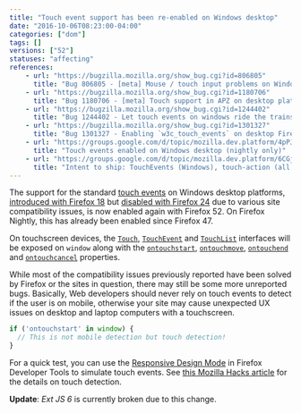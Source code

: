 ```yaml
---
title: "Touch event support has been re-enabled on Windows desktop"
date: "2016-10-06T08:23:00-04:00"
categories: ["dom"]
tags: []
versions: ["52"]
statuses: "affecting"
references:
    - url: "https://bugzilla.mozilla.org/show_bug.cgi?id=806805"
      title: "Bug 806805 - [meta] Mouse / touch input problems on Windows devices that support touch input"
    - url: "https://bugzilla.mozilla.org/show_bug.cgi?id=1180706"
      title: "Bug 1180706 - [meta] Touch support in APZ on desktop platforms"
    - url: "https://bugzilla.mozilla.org/show_bug.cgi?id=1244402"
      title: "Bug 1244402 - Let touch events on windows ride the trains"
    - url: "https://bugzilla.mozilla.org/show_bug.cgi?id=1301327"
      title: "Bug 1301327 - Enabling `w3c_touch_events` on desktop Firefox is causing major problems with ExtJS6"
    - url: "https://groups.google.com/d/topic/mozilla.dev.platform/4pPJfp_aSKE/discussion"
      title: "Touch events enabled on Windows desktop (nightly only)"
    - url: "https://groups.google.com/d/topic/mozilla.dev.platform/6CGjsm1XpD4/discussion"
      title: "Intent to ship: TouchEvents (Windows), touch-action (all platforms), accessible caret"
---
```

The support for the standard [touch events](https://developer.mozilla.org/docs/Web/API/Touch_events) on Windows desktop platforms, [introduced with Firefox 18](https://www.fxsitecompat.com/en-CA/docs/2012/moztouch-events-were-removed-in-favour-of-the-standard-touch-events/) but [disabled with Firefox 24](https://www.fxsitecompat.com/en-CA/docs/2013/touch-events-support-has-been-temporarily-disabled-on-desktop/) due to various site compatibility issues, is now enabled again with Firefox 52. On Firefox Nightly, this has already been enabled since Firefox 47.

On touchscreen devices, the [`Touch`](https://developer.mozilla.org/docs/Web/API/Touch), [`TouchEvent`](https://developer.mozilla.org/docs/Web/API/TouchEvent) and [`TouchList`](https://developer.mozilla.org/docs/Web/API/TouchList) interfaces will be exposed on `window` along with the [`ontouchstart`](https://developer.mozilla.org/docs/Web/API/GlobalEventHandlers/ontouchstart), [`ontouchmove`](https://developer.mozilla.org/docs/Web/API/GlobalEventHandlers/ontouchmove), [`ontouchend`](https://developer.mozilla.org/docs/Web/API/GlobalEventHandlers/ontouchend) and [`ontouchcancel`](https://developer.mozilla.org/docs/Web/API/GlobalEventHandlers/ontouchcancel) properties.

While most of the compatibility issues previously reported have been solved by Firefox or the sites in question, there may still be some more unreported bugs. Basically, Web developers should never rely on touch events to detect if the user is on mobile, otherwise your site may cause unexpected UX issues on desktop and laptop computers with a touchscreen.

```js
if ('ontouchstart' in window) {
  // This is not mobile detection but touch detection!
}
```

For a quick test, you can use the [Responsive Design Mode](https://developer.mozilla.org/docs/Tools/Responsive_Design_Mode) in Firefox Developer Tools to simulate touch events. See [this Mozilla Hacks article](https://hacks.mozilla.org/2013/04/detecting-touch-its-the-why-not-the-how/) for the details on touch detection.

**Update**: *Ext JS 6* is currently broken due to this change.
